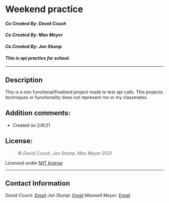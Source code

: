 # Weekend practice
#### *Co Created By: David Couch*
#### *Co Created By: Max Meyer*
#### *Co Created By: Jon Stump*

#### *This is api practice for school.*
* * *

## Description  
This is a non functional/finalized project made to test api calls. This projects techniques or functionality does not represent me or my classmates.

## Addition comments:
* Created on 2/8/21

## License:
> *&copy; David Couch, Jon Stump, Max Meyer 2021*

Licensed under [MIT license](https://mit-license.org/)

* * *

## Contact Information
_David Couch: [Email](dcouch440@gmail.com)_
_Jon Stump: [Email](jmstump@gmail.com)_
_Maxwell Meyer: [Email](maxreadswell@gmail.com)_